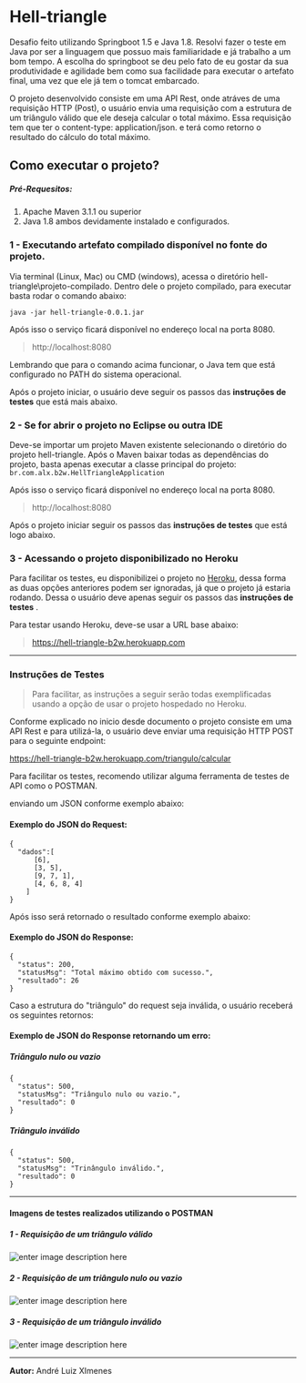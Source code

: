 # Hell-triangle

Desafio feito utilizando Springboot 1.5 e Java 1.8. Resolvi fazer o teste em Java por ser a linguagem que possuo mais familiaridade e já trabalho a um bom tempo. A escolha do springboot se deu pelo fato de eu gostar da sua produtividade e agilidade bem como sua facilidade para executar o artefato final, uma vez que ele já tem o tomcat embarcado.

O projeto desenvolvido consiste em uma API Rest, onde atráves de uma requisição HTTP (Post), o usuário envia uma requisição com a estrutura de um triângulo válido que ele deseja calcular o total máximo. Essa requisição tem que ter o content-type: application/json. e terá como retorno o resultado do cálculo do total máximo.

## Como executar o projeto?
  ##### Pré-Requesitos: 
 1. Apache Maven 3.1.1 ou superior 
 2. Java 1.8 ambos devidamente instalado e configurados.

### 1 - Executando artefato compilado disponível no fonte do projeto.

Via terminal (Linux, Mac) ou CMD (windows), acessa o diretório hell-triangle\projeto-compilado. Dentro dele o projeto compilado, para executar basta rodar o comando abaixo:

    java -jar hell-triangle-0.0.1.jar
Após isso o serviço ficará disponível no endereço local na porta 8080.

> http://localhost:8080

Lembrando que para o comando acima funcionar, o Java tem que está configurado no PATH do sistema operacional.


Após o projeto iniciar, o usuário deve seguir os passos das **instruções de testes** que está mais abaixo.
    

### 2 - Se for abrir o projeto no Eclipse ou outra IDE
Deve-se importar um projeto Maven existente selecionando o diretório do projeto hell-triangle. Após o Maven baixar todas as dependências do projeto, basta apenas executar a classe principal do projeto:
`br.com.alx.b2w.HellTriangleApplication`

Após isso o serviço ficará disponível no endereço local na porta 8080.
> http://localhost:8080

Após o projeto iniciar seguir os passos das **instruções de testes** que está logo abaixo.


### 3 - Acessando o projeto disponibilizado no Heroku
Para facilitar os testes, eu disponibilizei o projeto no [Heroku](heroku.com), dessa forma as duas opções anteriores podem ser ignoradas, já que o projeto já estaria rodando. Dessa o usuário deve apenas seguir os passos das **instruções de testes** .

Para testar usando Heroku, deve-se usar a URL base abaixo:
> https://hell-triangle-b2w.herokuapp.com



----------


###  Instruções de Testes

> Para facilitar, as instruções a seguir serão todas exemplificadas usando a opção de usar o projeto hospedado no Heroku.

Conforme  explicado no inicio desde documento o projeto consiste em uma API Rest e para utilizá-la, o usuário deve enviar uma requisição
HTTP POST para o seguinte endpoint: 

https://hell-triangle-b2w.herokuapp.com/triangulo/calcular

Para facilitar os testes, recomendo utilizar alguma ferramenta de testes de API como o POSTMAN.
  
  enviando um JSON conforme exemplo abaixo:
  #### Exemplo do JSON do Request:
    {
      "dados":[
          [6],
          [3, 5], 
          [9, 7, 1],
          [4, 6, 8, 4]
        ]
    }

  Após isso será retornado o resultado conforme exemplo abaixo:
  #### Exemplo do JSON do Response:
    {
      "status": 200,
      "statusMsg": "Total máximo obtido com sucesso.",
      "resultado": 26
    }
    
  Caso a estrutura do "triângulo" do request seja inválida, o usuário receberá os seguintes retornos:
  #### Exemplo de JSON do Response retornando um erro:
  
  ##### Triângulo nulo ou vazio
    {
      "status": 500,
      "statusMsg": "Triângulo nulo ou vazio.",
      "resultado": 0
    }
  ##### Triângulo inválido
    {
      "status": 500,
      "statusMsg": "Trinângulo inválido.",
      "resultado": 0
    }
    


----------


#### Imagens de testes realizados utilizando o POSTMAN
##### 1 - Requisição de um triângulo válido   
![enter image description here](https://lh3.googleusercontent.com/0gdgnPWt8E1_VK6GUrNWkWCf7nUQrEOwY-G9Z6MGl8Mtb3oxOu0FPW_6YPaGH2sfG42i2LS5b-ALrA)

##### 2 - Requisição de um triângulo nulo ou vazio
![enter image description here](https://lh3.googleusercontent.com/khFCHll_F3c7Y_vVzpyvGn94-Gm4KIQQVzJrX81Za0w5ug4W_WVh8QhaBTeZIt3Falb97OGPjscZlg)

##### 3 - Requisição de um triângulo inválido
![enter image description here](https://lh3.googleusercontent.com/ns23gP2YWaYZpO4_t_fcrPpQlSBBI-jnMLTJky_zBNR3wB-qSIuogG5caf6U2oSnp1Hq9k150LBy1A)


----------


**Autor:** André Luiz XImenes
